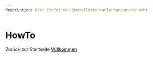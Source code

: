 ```yaml
---
description: Hier findet man Installationsanleitungen und mehr
---
```


# HowTo

Zurück zur Startseite [Willkommen](http://localhost:5000/s/fMOVwgeasRBY5e1QEIbK/ "mention")
